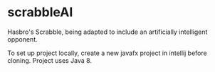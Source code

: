# scrabbleAI
Hasbro's Scrabble, being adapted to include an artificially intelligent opponent.

To set up project locally, create a new javafx project in intellij before cloning. Project uses Java 8. 
